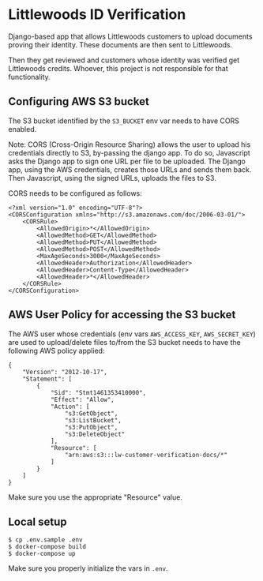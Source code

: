 # Littlewoods ID Verification

Django-based app that allows Littlewoods customers to upload documents proving
their identity. These documents are then sent to Littlewoods.

Then they get reviewed and customers whose identity was verified get Littlewoods
credits. Whoever, this project is not responsible for that functionality.

## Configuring AWS S3 bucket

The S3 bucket identified by the `S3_BUCKET` env var needs to have CORS enabled.

Note: CORS (Cross-Origin Resource Sharing) allows the user to upload his credentials
directly to S3, by-passing the django app. To do so, Javascript asks the Django app to
sign one URL per file to be uploaded. The Django app, using the AWS credentials,
creates those URLs and sends them back. Then Javascript, using the signed URLs, uploads
the files to S3.

CORS needs to be configured as follows:

    <?xml version="1.0" encoding="UTF-8"?>
    <CORSConfiguration xmlns="http://s3.amazonaws.com/doc/2006-03-01/">
        <CORSRule>
            <AllowedOrigin>*</AllowedOrigin>
            <AllowedMethod>GET</AllowedMethod>
            <AllowedMethod>PUT</AllowedMethod>
            <AllowedMethod>POST</AllowedMethod>
            <MaxAgeSeconds>3000</MaxAgeSeconds>
            <AllowedHeader>Authorization</AllowedHeader>
            <AllowedHeader>Content-Type</AllowedHeader>
            <AllowedHeader>*</AllowedHeader>
        </CORSRule>
    </CORSConfiguration>

## AWS User Policy for accessing the S3 bucket

The AWS user whose credentials (env vars `AWS_ACCESS_KEY`, `AWS_SECRET_KEY`) are used
to upload/delete files to/from the S3 bucket needs to have the following AWS policy
applied:

    {
        "Version": "2012-10-17",
        "Statement": [
            {
                "Sid": "Stmt1461353410000",
                "Effect": "Allow",
                "Action": [
                    "s3:GetObject",
                    "s3:ListBucket",
                    "s3:PutObject",
                    "s3:DeleteObject"
                ],
                "Resource": [
                    "arn:aws:s3:::lw-customer-verification-docs/*"
                ]
            }
        ]
    }

Make sure you use the appropriate "Resource" value.

## Local setup

    $ cp .env.sample .env
    $ docker-compose build
    $ docker-compose up

Make sure you properly initialize the vars in `.env`.
